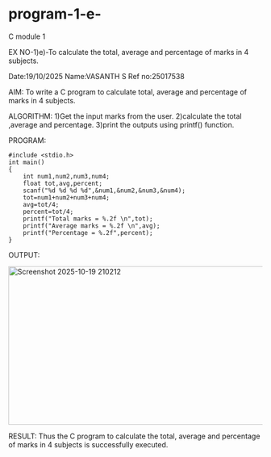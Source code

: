# program-1-e-
C module 1

EX NO-1)e)-To calculate the total, average and percentage of marks in 4 subjects. 

Date:19/10/2025
Name:VASANTH S
Ref no:25017538


AIM:
To write a C program to calculate total, average and percentage of marks in 4 subjects.

ALGORITHM:
1)Get the input marks from the user.
2)calculate the total ,average and percentage.
3)print the outputs using printf() function.

PROGRAM:
```
#include <stdio.h>
int main()
{
    int num1,num2,num3,num4;
    float tot,avg,percent;
    scanf("%d %d %d %d",&num1,&num2,&num3,&num4);
    tot=num1+num2+num3+num4;
    avg=tot/4;
    percent=tot/4;
    printf("Total marks = %.2f \n",tot);
    printf("Average marks = %.2f \n",avg);
    printf("Percentage = %.2f",percent);
}
```

OUTPUT:

<img width="635" height="314" alt="Screenshot 2025-10-19 210212" src="https://github.com/user-attachments/assets/c87123cc-cc1a-4f88-a205-5a91822c35b1" />

RESULT:
Thus the C program to calculate the total, average and percentage of marks in 4 subjects is successfully executed.











